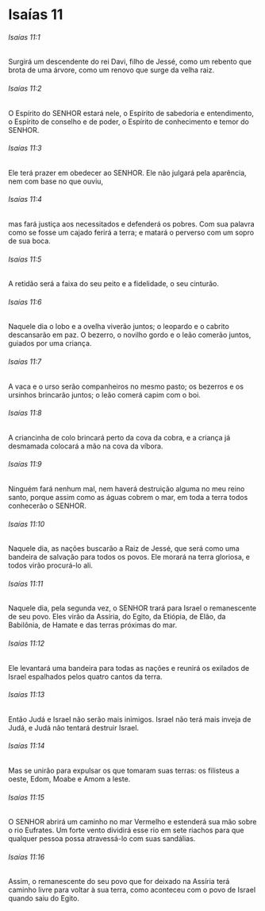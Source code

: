 # Isaías 11

###### Isaías 11:1

Surgirá um descendente do rei Davi, filho de Jessé, como um rebento que brota de uma árvore, como um renovo que surge da velha raiz.

###### Isaías 11:2

O Espírito do SENHOR estará nele, o Espírito de sabedoria e entendimento, o Espírito de conselho e de poder, o Espírito de conhecimento e temor do SENHOR.

###### Isaías 11:3

Ele terá prazer em obedecer ao SENHOR. Ele não julgará pela aparência, nem com base no que ouviu,

###### Isaías 11:4

mas fará justiça aos necessitados e defenderá os pobres. Com sua palavra como se fosse um cajado ferirá a terra; e matará o perverso com um sopro de sua boca.

###### Isaías 11:5

A retidão será a faixa do seu peito e a fidelidade, o seu cinturão.

###### Isaías 11:6

Naquele dia o lobo e a ovelha viverão juntos; o leopardo e o cabrito descansarão em paz. O bezerro, o novilho gordo e o leão comerão juntos, guiados por uma criança.

###### Isaías 11:7

A vaca e o urso serão companheiros no mesmo pasto; os bezerros e os ursinhos brincarão juntos; o leão comerá capim com o boi.

###### Isaías 11:8

A criancinha de colo brincará perto da cova da cobra, e a criança já desmamada colocará a mão na cova da víbora.

###### Isaías 11:9

Ninguém fará nenhum mal, nem haverá destruição alguma no meu reino santo, porque assim como as águas cobrem o mar, em toda a terra todos conhecerão o SENHOR.

###### Isaías 11:10

Naquele dia, as nações buscarão a Raiz de Jessé, que será como uma bandeira de salvação para todos os povos. Ele morará na terra gloriosa, e todos virão procurá-lo ali.

###### Isaías 11:11

Naquele dia, pela segunda vez, o SENHOR trará para Israel o remanescente de seu povo. Eles virão da Assíria, do Egito, da Etiópia, de Elão, da Babilônia, de Hamate e das terras próximas do mar.

###### Isaías 11:12

Ele levantará uma bandeira para todas as nações e reunirá os exilados de Israel espalhados pelos quatro cantos da terra.

###### Isaías 11:13

Então Judá e Israel não serão mais inimigos. Israel não terá mais inveja de Judá, e Judá não tentará destruir Israel.

###### Isaías 11:14

Mas se unirão para expulsar os que tomaram suas terras: os filisteus a oeste, Edom, Moabe e Amom a leste.

###### Isaías 11:15

O SENHOR abrirá um caminho no mar Vermelho e estenderá sua mão sobre o rio Eufrates. Um forte vento dividirá esse rio em sete riachos para que qualquer pessoa possa atravessá-lo com suas sandálias.

###### Isaías 11:16

Assim, o remanescente do seu povo que for deixado na Assíria terá caminho livre para voltar à sua terra, como aconteceu com o povo de Israel quando saiu do Egito.

